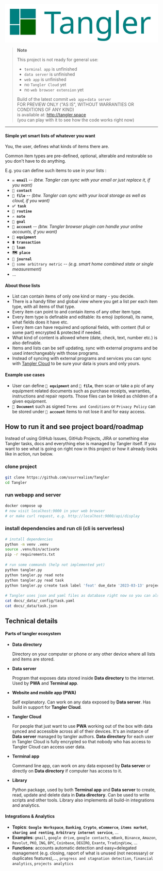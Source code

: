 <img title="" src="docs/logo.svg" alt="s" width="838">

> **Note**
>
> This project is not ready for general use:
> 
> - `terminal app` is unfinished
> - `data server` is unfinished
> - `web app` is unfinished
> - no `Tangler Cloud` yet
> - no `web browser extension` yet
>
> Build of the latest commit `web app`+`data server`<br/>
> FOR PREVIEW ONLY ("AS IS", WITHOUT WARRANTIES OR CONDITIONS OF ANY KIND)<br/>
> is available at: http://tangler.space<br/>
> (you can play with it to see how the code works right now)

---

#### Simple yet smart lists of whatever you want

You, the user, defines what kinds of items there are.

Common item types are pre-defined, optional, alterable and restorable so you don't have to do anything. 

E.g. you can define such items to use in your lists :

* **`✉️ email`**  --  *(btw. Tangler can sync with your email or just replace it, if you want)*
* **`👤 contact`**
* **`📁 file`**  --  *(btw. Tangler can sync with your local storage as well as cloud, if you want)*
* **`✅ task`**
* **`🔁 routine`**
* **`✍️ note`**
* **`📅 goal`**
* **`🔑 account`**  --  *(btw. Tangler browser plugin can handle your online accounts, if you want)*
* **`🧳 equipment`**
* **`💲 transaction`**
* **`🏦 loan`**
* **`🗺️ place`**
* **`📒 journal`**
* `🔢 some arbitrary metric`  --  *(e.g. smart home combined state or single measurement)*
* ...

#### About those lists

* List can contain items of only one kind or many - you decide.
* There is a handy filter and global view where you get a list per each item type, with all items of that type.
* Every item can point to and contain items of any other item type.
* Every item type is definable and editable: its emoji (optional), its name, what fields does it have etc.
* Every item can have required and optional fields, with content (full or some part) encrypted & protected if needed.
* What kind of content is allowed where (date, check, text, number etc.) is also definable.
* Items and lists can be self updating, sync with external programs and be used interchangeably with those programs.
* Instead of syncing with external programs and services you can sync with [Tangler Cloud](https://cyber.harvard.edu/projectvrm/Privacy_Manifesto) to be sure your data is yours and only yours.

#### Example use cases

* User can define **`🧳 equipment`** and **`📁 file`**, then scan or take a pic of any equipment related documents such as purchase receipts, warranties, instructions and repair reports. Those files can be linked as children of a given equipment.
* **`📁 Document`** such as signed `Terms and Conditions` or `Privacy Policy` can be stored under **`🔑 account`** items to not lose it and for easy access.

## How to run it and see project board/roadmap

Instead of using GitHub Issues, GitHub Projects, JIRA or something else Tangler tasks, docs and everything else is managed by Tangler itself. If you want to see what is going on right now in this project or how it already looks like in action, run below. 

### clone project

```bash
git clone https://github.com/ssurrealism/Tangler
cd Tangler
```

### run webapp and server

```bash
docker compose up
# now visit localhost:9000 in your web browser
# or make curl request, e.g. http://localhost:9000/api/display
```

### install dependencies and run cli (cli is serverless)

```bash
# install dependencies
python -m venv .venv
source .venv/bin/activate
pip -r requirements.txt

# run some commands (help not implemented yet)
python tangler.py
python tangler.py read note
python tangler.py read task
python tangler.py create task label 'feat' due_date '2023-03-13' project 'cli' title 'implement help command'

# Tangler uses json and yaml files as database right now so you can also read those manually if you want
cat docs/_data/_config/task.yaml
cat docs/_data/task.json
```

## Technical details

#### Parts of tangler ecosystem

* **Data directory**
  
  Directory on your computer or phone or any other device where all lists and items are stored.

* **Data server**
  
  Program that exposes data stored inside **Data directory** to the internet. Used by **PWA** and **Terminal app**.

* **Website and mobile app (PWA)**
  
  Self explanatory. Can work on any data exposed by **Data server**. Has build in support for **Tangler Cloud**.

* **Tangler Cloud**
  
  For people that just want to use **PWA** working out of the box with data synced and accessible across all of their devices. It's an instance of **Data server** managed by tangler authors. **Data directory** for each user in Tangler Cloud is fully encrypted so that nobody who has access to Tangler Cloud can access user data.

* **Terminal app**
  
  Command line app, can work on any data exposed by **Data server** or directly on **Data directory** if computer has access to it.

* **Library**
  
  Python package, used by both **Terminal app** and **Data server** to create, read, update and delete data in **Data directory**.
  Can be used to write scripts and other tools. Library also implements all build-in integrations and analytics.

#### Integrations & Analytics

* **Topics**: **`Google Workspace`**, **`Banking`**, **`Crypto`**, **`eCommerce`**, **`items market`**, **`sharing and renting`**, **`Arbitrary internet service`**, ...
* **Examples**: `gmail`, `google drive`, `google contacts`, `mBank`, `Binance`, `Amazon`, `Revolut`,  `PKO`, `ING`, `BPC`, `Coinbase`, `DEGIRO`, `Exante`, `TradingView`, ...
* **Functions**: accounts automatic detection and easy+delegated management (e.g. closing, raport of what is unused (not necessary) or duplicates features),..., `progress and stagnation detection`, `financial analytics`, `projects analytics`

# 
